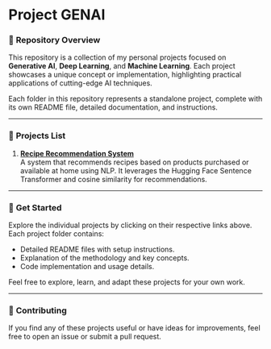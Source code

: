 # Project GENAI  

### 🧠 **Repository Overview**  
This repository is a collection of my personal projects focused on **Generative AI**, **Deep Learning**, and **Machine Learning**. Each project showcases a unique concept or implementation, highlighting practical applications of cutting-edge AI techniques.  

Each folder in this repository represents a standalone project, complete with its own README file, detailed documentation, and instructions.  

---

### 📂 **Projects List**  

1. **[Recipe Recommendation System](./Recommendation_System)**  
   A system that recommends recipes based on products purchased or available at home using NLP. It leverages the Hugging Face Sentence Transformer and cosine similarity for recommendations.  

---

### 🚀 **Get Started**  
Explore the individual projects by clicking on their respective links above. Each project folder contains:  
- Detailed README files with setup instructions.  
- Explanation of the methodology and key concepts.  
- Code implementation and usage details.  

Feel free to explore, learn, and adapt these projects for your own work.  

---

### 🤝 **Contributing**  
If you find any of these projects useful or have ideas for improvements, feel free to open an issue or submit a pull request.  
